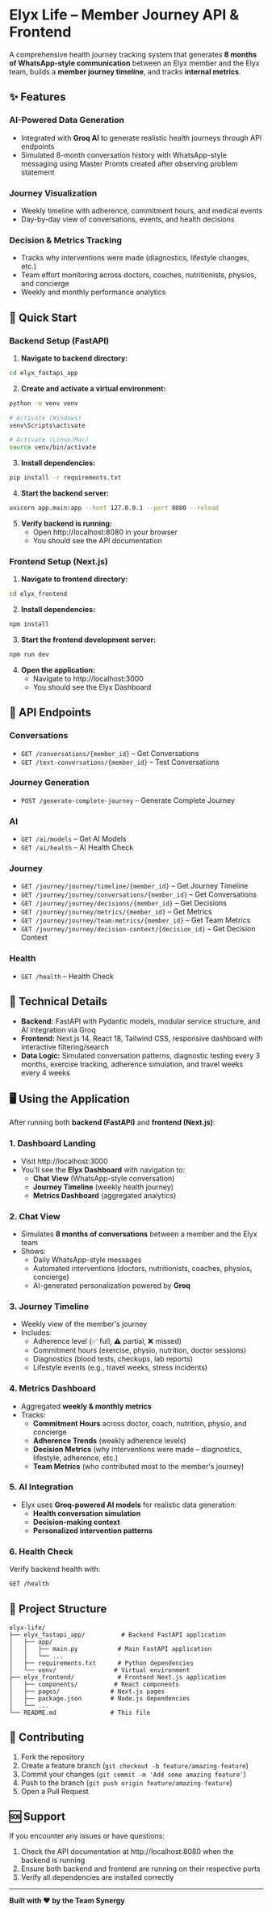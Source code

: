 # Elyx Life – Member Journey API & Frontend

A comprehensive health journey tracking system that generates **8 months of WhatsApp-style communication** between an Elyx member and the Elyx team, builds a **member journey timeline**, and tracks **internal metrics**.

## ✨ Features

### AI-Powered Data Generation
- Integrated with **Groq AI** to generate realistic health journeys through API endpoints
- Simulated 8-month conversation history with WhatsApp-style messaging using Master Promts created after observing problem statement

### Journey Visualization
- Weekly timeline with adherence, commitment hours, and medical events
- Day-by-day view of conversations, events, and health decisions

### Decision & Metrics Tracking
- Tracks why interventions were made (diagnostics, lifestyle changes, etc.)
- Team effort monitoring across doctors, coaches, nutritionists, physios, and concierge
- Weekly and monthly performance analytics

## 🚀 Quick Start

### Backend Setup (FastAPI)

1. **Navigate to backend directory:**
```bash
cd elyx_fastapi_app
```

2. **Create and activate a virtual environment:**
```bash
python -m venv venv

# Activate (Windows)
venv\Scripts\activate

# Activate (Linux/Mac)
source venv/bin/activate
```

3. **Install dependencies:**
```bash
pip install -r requirements.txt
```

4. **Start the backend server:**
```bash
uvicorn app.main:app --host 127.0.0.1 --port 8080 --reload
```

5. **Verify backend is running:**
   - Open http://localhost:8080 in your browser
   - You should see the API documentation

### Frontend Setup (Next.js)

1. **Navigate to frontend directory:**
```bash
cd elyx_frontend
```

2. **Install dependencies:**
```bash
npm install
```

3. **Start the frontend development server:**
```bash
npm run dev
```

4. **Open the application:**
   - Navigate to http://localhost:3000
   - You should see the Elyx Dashboard

## 📡 API Endpoints

### Conversations
- `GET /conversations/{member_id}` – Get Conversations
- `GET /test-conversations/{member_id}` – Test Conversations

### Journey Generation
- `POST /generate-complete-journey` – Generate Complete Journey

### AI
- `GET /ai/models` – Get AI Models
- `GET /ai/health` – AI Health Check

### Journey
- `GET /journey/journey/timeline/{member_id}` – Get Journey Timeline
- `GET /journey/journey/conversations/{member_id}` – Get Conversations
- `GET /journey/journey/decisions/{member_id}` – Get Decisions
- `GET /journey/journey/metrics/{member_id}` – Get Metrics
- `GET /journey/journey/team-metrics/{member_id}` – Get Team Metrics
- `GET /journey/journey/decision-context/{decision_id}` – Get Decision Context

### Health
- `GET /health` – Health Check

## 🎨 Technical Details

- **Backend:** FastAPI with Pydantic models, modular service structure, and AI integration via Groq
- **Frontend:** Next.js 14, React 18, Tailwind CSS, responsive dashboard with interactive filtering/search
- **Data Logic:** Simulated conversation patterns, diagnostic testing every 3 months, exercise tracking, adherence simulation, and travel weeks every 4 weeks

## 🖥️ Using the Application

After running both **backend (FastAPI)** and **frontend (Next.js)**:

### 1. Dashboard Landing
- Visit http://localhost:3000
- You'll see the **Elyx Dashboard** with navigation to:
  - **Chat View** (WhatsApp-style conversation)
  - **Journey Timeline** (weekly health journey)
  - **Metrics Dashboard** (aggregated analytics)

### 2. Chat View
- Simulates **8 months of conversations** between a member and the Elyx team
- Shows:
  - Daily WhatsApp-style messages
  - Automated interventions (doctors, nutritionists, coaches, physios, concierge)
  - AI-generated personalization powered by **Groq**


### 3. Journey Timeline
- Weekly view of the member's journey
- Includes:
  - Adherence level (✅ full, ⚠ partial, ❌ missed)
  - Commitment hours (exercise, physio, nutrition, doctor sessions)
  - Diagnostics (blood tests, checkups, lab reports)
  - Lifestyle events (e.g., travel weeks, stress incidents)


### 4. Metrics Dashboard
- Aggregated **weekly & monthly metrics**
- Tracks:
  - **Commitment Hours** across doctor, coach, nutrition, physio, and concierge
  - **Adherence Trends** (weekly adherence levels)
  - **Decision Metrics** (why interventions were made – diagnostics, lifestyle, adherence, etc.)
  - **Team Metrics** (who contributed most to the member's journey)


### 5. AI Integration
- Elyx uses **Groq-powered AI models** for realistic data generation:
  - **Health conversation simulation**
  - **Decision-making context**
  - **Personalized intervention patterns**


### 6. Health Check
Verify backend health with:
```bash
GET /health
```

## 🔧 Project Structure

```
elyx-life/
├── elyx_fastapi_app/          # Backend FastAPI application
│   ├── app/
│   │   ├── main.py           # Main FastAPI application
│   │   └── ...
│   ├── requirements.txt      # Python dependencies
│   └── venv/                # Virtual environment
├── elyx_frontend/            # Frontend Next.js application
│   ├── components/          # React components
│   ├── pages/              # Next.js pages
│   ├── package.json        # Node.js dependencies
│   └── ...
└── README.md               # This file
```

## 🤝 Contributing

1. Fork the repository
2. Create a feature branch (`git checkout -b feature/amazing-feature`)
3. Commit your changes (`git commit -m 'Add some amazing feature'`)
4. Push to the branch (`git push origin feature/amazing-feature`)
5. Open a Pull Request

## 🆘 Support

If you encounter any issues or have questions:

1. Check the API documentation at http://localhost:8080 when the backend is running
2. Ensure both backend and frontend are running on their respective ports
3. Verify all dependencies are installed correctly

---

**Built with ❤️ by the Team Synergy**